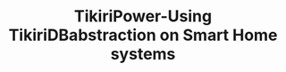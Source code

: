 ---
layout: publications
categories: publications 
year: 2012
link: https://www.researchgate.net/profile/Asanka_Sayakkara/publication/235350894_TikiriPower_-_Using_TikiriDBabstraction_on_Smart_Home_systems/links/5821b65808ae1e06ad248285.pdf
title: "TikiriPower-Using TikiriDBabstraction on Smart Home systems"
authors: Lakmal Weerawarne, Asanka Sayakkara, Dinuni Fernando, Chathura Suduwella, Kasun De Zoysa
conference: Advances in ICT for Emerging Regions (ICTer), 2012 International Conference on
conferenceinfo: 
---